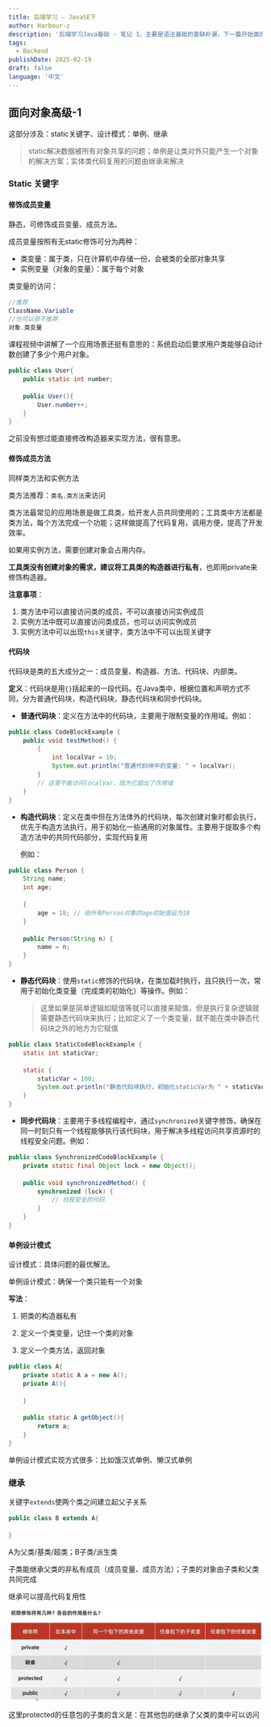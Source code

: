 ```yaml
---
title: 后端学习 — JavaSE下
author: Harbour-z
description: '后端学习Java基础 - 笔记 1，主要是语法基础的查缺补漏，下一篇开始面向对象。'
tags:
  - Backend
publishDate: 2025-02-19
draft: false
language: '中文'
---
```


## 面向对象高级-1

这部分涉及：static关键字、设计模式：单例、继承

> static解决数据被所有对象共享的问题；单例是让类对外只能产生一个对象的解决方案；实体类代码复用的问题由继承来解决

### Static 关键字

#### 修饰成员变量

静态，可修饰成员变量、成员方法。

成员变量按照有无static修饰可分为两种：

* 类变量：属于类，只在计算机中存储一份，会被类的全部对象共享
* 实例变量（对象的变量）：属于每个对象

类变量的访问：

```java
//推荐
ClassName.Variable
//也可以但不推荐
对象.类变量
```



课程视频中讲解了一个应用场景还挺有意思的：系统启动后要求用户类能够自动计数创建了多少个用户对象。

```java
public class User{
    public static int number;
    
    public User(){
        User.number++;
    }
}
```

之前没有想过能直接修改构造器来实现方法，很有意思。

#### 修饰成员方法

同样类方法和实例方法

类方法推荐：`类名.类方法`来访问

类方法最常见的应用场景是做工具类，给开发人员共同使用的；工具类中方法都是类方法，每个方法完成一个功能；这样做提高了代码复用，调用方便，提高了开发效率。

如果用实例方法，需要创建对象会占用内存。

**工具类没有创建对象的需求，建议将工具类的构造器进行私有**，也即用private来修饰构造器。

**注意事项**：

1. 类方法中可以直接访问类的成员，不可以直接访问实例成员
2. 实例方法中既可以直接访问类成员，也可以访问实例成员
3. 实例方法中可以出现`this`关键字，类方法中不可以出现关键字

#### 代码块

代码块是类的五大成分之一：成员变量、构造器、方法、代码块、内部类。

**定义**：代码块是用`{}`括起来的一段代码。在Java类中，根据位置和声明方式不同，分为普通代码块，构造代码块，静态代码块和同步代码块。

* **普通代码块**：定义在方法中的代码块，主要用于限制变量的作用域。例如：

```java
public class CodeBlockExample {
    public void testMethod() {
        {
            int localVar = 10;
            System.out.println("普通代码块中的变量: " + localVar);
        }
        // 这里不能访问localVar，因为它超出了作用域
    }
}
```

- **构造代码块**：定义在类中但在方法体外的代码块，每次创建对象时都会执行，优先于构造方法执行，用于初始化一些通用的对象属性。主要用于提取多个构造方法中的共同代码部分，实现代码复用

  例如：

```java
public class Person {
    String name;
    int age;

    {
        age = 18; // 给所有Person对象的age初始值设为18
    }

    public Person(String n) {
        name = n;
    }
}
```

- **静态代码块**：使用`static`修饰的代码块，在类加载时执行，且只执行一次，常用于初始化类变量（完成类的初始化）等操作。例如：

  > 这里如果是简单逻辑如赋值等就可以直接来赋值，但是执行复杂逻辑就需要静态代码块来执行；比如定义了一个类变量，就不能在类中静态代码块之外的地方为它赋值

```java
public class StaticCodeBlockExample {
    static int staticVar;

    static {
        staticVar = 100;
        System.out.println("静态代码块执行，初始化staticVar为 " + staticVar);
    }
}
```

- **同步代码块**：主要用于多线程编程中，通过`synchronized`关键字修饰，确保在同一时刻只有一个线程能够执行该代码块，用于解决多线程访问共享资源时的线程安全问题。例如：

```java
public class SynchronizedCodeBlockExample {
    private static final Object lock = new Object();

    public void synchronizedMethod() {
        synchronized (lock) {
            // 线程安全的代码
        }
    }
}
```

#### 单例设计模式

设计模式：具体问题的最优解法。

单例设计模式：确保一个类只能有一个对象

**写法**：

1. 把类的构造器私有

2. 定义一个类变量，记住一个类的对象

3. 定义一个类方法，返回对象

```java
public class A{
    private static A a = new A();
    private A(){
        
    }
    
    public static A getObject(){
        return a; 
    }
}
```



单例设计模式实现方式很多：比如饿汉式单例、懒汉式单例

### 继承

关键字`extends`使两个类之间建立起父子关系

```java
public class B extends A{
    
}
```

A为父类/基类/超类；B子类/派生类

子类能继承父类的非私有成员（成员变量、成员方法）；子类的对象由子类和父类共同完成

继承可以提高代码复用性

![权限修饰符](./quanxian.png)

这里protected的任意包的子类的含义是：在其他包的继承了父类的类中可以访问








